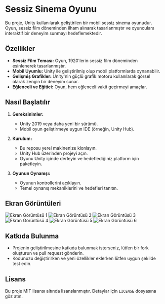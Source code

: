 # Sessiz Sinema Oyunu

Bu proje, Unity kullanılarak geliştirilen bir mobil sessiz sinema oyunudur. Oyun, sessiz film döneminden ilham alınarak tasarlanmıştır ve oyunculara interaktif bir deneyim sunmayı hedeflemektedir.

## Özellikler

- **Sessiz Film Teması:** Oyun, 1920'lerin sessiz film döneminden esinlenerek tasarlanmıştır.
- **Mobil Uyumlu:** Unity ile geliştirilmiş olup mobil platformlarda oynanabilir.
- **Gelişmiş Grafikler:** Unity'nin güçlü grafik motoru kullanılarak görsel olarak zengin bir deneyim sunar.
- **Eğlenceli ve Eğitici:** Oyun, hem eğlenceli vakit geçirmeyi amaçlar.

## Nasıl Başlatılır

1. **Gereksinimler:**
   - Unity 2019 veya daha yeni bir sürümü.
   - Mobil oyun geliştirmeye uygun IDE (örneğin, Unity Hub).
   
2. **Kurulum:**
   - Bu reposu yerel makinenize klonlayın.
   - Unity Hub üzerinden projeyi açın.
   - Oyunu Unity içinde derleyin ve hedeflediğiniz platform için paketleyin.

3. **Oyunun Oynanışı:**
   - Oyunun kontrollerini açıklayın.
   - Temel oynanış mekaniklerini ve hedefleri tanıtın.

## Ekran Görüntüleri

![Ekran Görüntüsü 1](screenshots/screenshots1.png)
![Ekran Görüntüsü 2](screenshots/screenshots2.png)
![Ekran Görüntüsü 3](screenshots/screenshots3.png)
![Ekran Görüntüsü 4](screenshots/screenshots4.png)
![Ekran Görüntüsü 5](screenshots/screenshots5.png)
![Ekran Görüntüsü 6](screenshots/screenshots6.png)

## Katkıda Bulunma

- Projenin geliştirilmesine katkıda bulunmak isterseniz, lütfen bir fork oluşturun ve pull request gönderin.
- Kodunuzu değiştirirken ve yeni özellikler eklerken lütfen uygun şekilde test edin.

## Lisans

Bu proje MIT lisansı altında lisanslanmıştır. Detaylar için `LICENSE` dosyasına göz atın.
